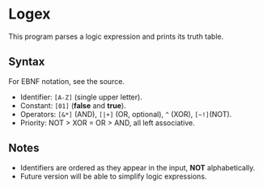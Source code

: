 # Logex

This program parses a logic expression and prints its truth table.

## Syntax

For EBNF notation, see the source.

- Identifier: ``[A-Z]`` (single upper letter).
- Constant: ``[01]`` (**false** and **true**).
- Operators: ``[&*]`` (AND), ``[|+]`` (OR, optional), ``^`` (XOR), ``[~!]``(NOT).
- Priority: NOT > XOR = OR > AND, all left associative.

## Notes

- Identifiers are ordered as they appear in the input, **NOT** alphabetically.
- Future version will be able to simplify logic expressions.
